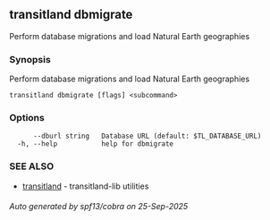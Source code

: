 ## transitland dbmigrate

Perform database migrations and load Natural Earth geographies

### Synopsis

Perform database migrations and load Natural Earth geographies



```
transitland dbmigrate [flags] <subcommand>
```

### Options

```
      --dburl string   Database URL (default: $TL_DATABASE_URL)
  -h, --help           help for dbmigrate
```

### SEE ALSO

* [transitland](transitland.md)	 - transitland-lib utilities

###### Auto generated by spf13/cobra on 25-Sep-2025
